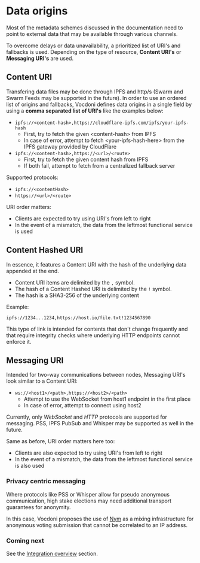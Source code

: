 # Data origins

Most of the metadata schemes discussed in the documentation need to point to external data that may be available through various channels.

To overcome delays or data unavailability, a prioritized list of URI's and fallbacks is used. Depending on the type of resource, **Content URI's** or **Messaging URI's** are used.

## Content URI

Transfering data files may be done through IPFS and http/s (Swarm and Swarm Feeds may be supported in the future). In order to use an ordered list of origins and fallbacks, Vocdoni defines data origins in a single field by using a **comma separated list of URI's** like the examples below:

- `ipfs://<content-hash>,https://cloudflare-ipfs.com/ipfs/your-ipfs-hash`
    - First, try to fetch the given &lt;content-hash&gt; from IPFS
    - In case of error, attempt to fetch &lt;your-ipfs-hash-here&gt; from the IPFS gateway provided by CloudFlare
- `ipfs://<content-hash>,https://<url>/<route>`
    - First, try to fetch the given content hash from IPFS
    - If both fail, attempt to fetch from a centralized fallback server

Supported protocols:

- `ipfs://<contentHash>`
- `https://<url>/<route>`
<!-- - ~~`bzz://<contentHash>`~~ -->
<!-- - ~~`bzz-feed://<feedHash>`~~ -->

URI order matters:
- Clients are expected to try using URI's from left to right
- In the event of a mismatch, the data from the leftmost functional service is used

## Content Hashed URI

In essence, it features a Content URI with the hash of the underlying data appended at the end. 

- Content URI items are delimited by the `,` symbol.
- The hash of a Content Hashed URI is delimited by the `!` symbol.
- The hash is a SHA3-256 of the underlying content

Example:

```
ipfs://1234...1234,https://host.io/file.txt!1234567890
```

This type of link is intended for contents that don't change frequently and that require integrity checks where underlying HTTP endpoints cannot enforce it.

## Messaging URI

Intended for two-way communications between nodes, Messaging URI's look similar to a Content URI:

- `ws://<host1>/<path>,https://<host2>/<path>`
    - Attempt to use the WebSocket from host1 endpoint in the first place
    - In case of error, attempt to connect using host2

Currently, only *WebSocket* and *HTTP* protocols are supported for messaging. PSS, IPFS PubSub and Whisper may be supported as well in the future.

Same as before, URI order matters here too:
- Clients are also expected to try using URI's from left to right
- In the event of a mismatch, the data from the leftmost functional service is also used

### Privacy centric messaging

Where protocols like PSS or Whisper allow for pseudo anonymous communication, high stake elections may need additional transport guarantees for anonymity.

In this case, Vocdoni proposes the use of [Nym](https://nymtech.net/) as a mixing infrastructure for anonymous voting submission that cannot be correlated to an IP address.

### Coming next

See the [Integration overview](/integration/overview) section.

